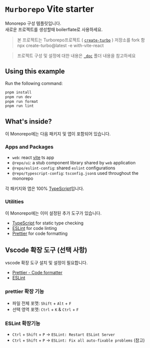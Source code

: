 # `Murborepo` Vite starter

Monorepo 구성 템플릿입니다.  
새로운 프로젝트를 생성할때 boilerflate로 사용하세요.

> 본 프로젝트는 Turborepo프로젝트 (
> [`create-turbo`](https://github.com/vercel/turborepo/tree/main/examples/with-vite-react)
> ) 저장소를 fork 함  
> npx create-turbo@latest -e with-vite-react

> 프로젝트 구성 및 설정에 대한 내용은 [`_doc`](./_doc) 폴더 내용을 참고하세요

## Using this example

Run the following command:

```sh
pnpm install
pnpm run dev
pnpm run format
pnpm run lint
```

## What's inside?

이 Monorepo에는 다음 패키지 및 앱이 포함되어 있습니다.

### Apps and Packages

- `web`: react [vite](https://vitejs.dev) ts app
- `@repo/ui`: a stub component library shared by `web` application
- `@repo/eslint-config`: shared `eslint` configurations
- `@repo/typescript-config`: `tsconfig.json`s used throughout the monorepo

각 패키지와 앱은 100% [TypeScript](https://www.typescriptlang.org/)입니다.

### Utilities

이 Monorepo에는 이미 설정된 추가 도구가 있습니다.

- [TypeScript](https://www.typescriptlang.org/) for static type checking
- [ESLint](https://eslint.org/) for code linting
- [Prettier](https://prettier.io) for code formatting

## Vscode 확장 도구 (선택 사항)

vscode 확장 도구 설치 및 설정이 필요합니다.

- [Prettier - Code formatter](https://marketplace.visualstudio.com/items?itemName=esbenp.prettier-vscode)
- [ESLint](https://marketplace.visualstudio.com/items?itemName=dbaeumer.vscode-eslint)

### prettier 확장 기능

- 파일 전체 포맷: `Shift` + `Alt` + `F`
- 선택 영역 포맷: `Ctrl` + `K` & `Ctrl` + `F`

### ESLint 확장기능

- `Ctrl` + `Shift` + `P` → `ESLint: Restart ESLint Server`
- `Ctrl` + `Shift` + `P` → `ESLint: Fix all auto-fixable problems` (참고)
